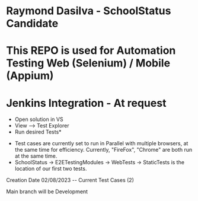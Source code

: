# Raymond Dasilva - SchoolStatus Candidate
# This REPO is used for Automation Testing Web (Selenium) / Mobile (Appium)
# Jenkins Integration - At request


- Open solution in VS 
- View --> Test Explorer
- Run desired Tests*
* Test cases are currently set to run in Parallel with multiple browsers, at the same time for efficiency. Currently, "FireFox", "Chrome" are both run at the same time.
* SchoolStatus -> E2ETestingModules -> WebTests -> StaticTests is the location of our first two tests.

Creation Date 02/08/2023 -- 
Current Test Cases (2)

Main branch will be Development
